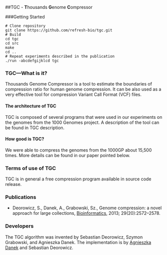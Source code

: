 ##TGC - **T**housands **G**enome **C**ompressor

###Getting Started 

```
# Clone repository
git clone https://github.com/refresh-bio/tgc.git
# Build 
cd tgc
cd src
make
cd ..
# Repeat experiments described in the publication
./run -abcdefgijklcd tgc
```


### TGC—What is it?

Thousands Genome Compressor is a tool to estimate the boundaries of compression ratio for human genome compression. It can be also used as a very effective tool for compression Variant Call Format (VCF) files.

#### The architecture of TGC

TGC is composed of several programs that were used in our experiments on the genomes from the 1000 Genomes project. A description of the tool can be found in TGC description.

#### How good is TGC?

We were able to compress the genomes from the 1000GP about 15,500 times. More details can be found in our paper pointed below.

### Terms of use of TGC

TGC is in general a free compression program available in source code release. 

### Publications

 + Deorowicz, S., Danek, A., Grabowski, Sz., Genome compression: a novel approach for large collections, [Bioinformatics](http://bioinformatics.oxfordjournals.org/content/29/20/2572), 2013; 29(20):2572–2578.


### Developers

The TGC algorithm was invented by Sebastian Deorowicz, Szymon Grabowski, and Agnieszka Danek.
The implementation is by [Agnieszka Danek](https://github.com/agnieszkadanek) and Sebastian Deorowicz.
